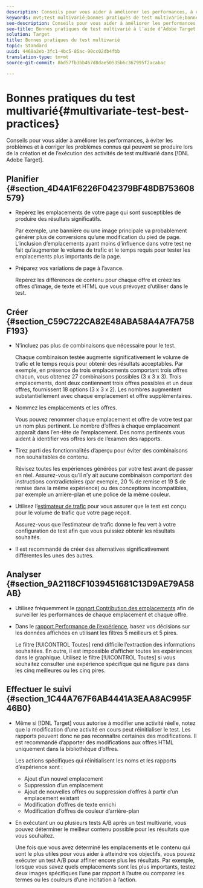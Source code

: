 ```yaml
---
description: Conseils pour vous aider à améliorer les performances, à éviter les problèmes et à corriger les problèmes connus qui peuvent se produire lors de la création et de l’exécution des activités de test multivarié dans Adobe Target.
keywords: mvt;test multivarié;bonnes pratiques de test multivarié;bonnes pratiques mvt;combinaisons mvt;rapports mvt
seo-description: Conseils pour vous aider à améliorer les performances, à éviter les problèmes et à corriger les problèmes connus qui peuvent se produire lors de la création et de l’exécution des activités de test multivarié dans Adobe Target.
seo-title: Bonnes pratiques de test multivarié à l’aide d’Adobe Target
solution: Target
title: Bonnes pratiques du test multivarié
topic: Standard
uuid: 4468a2eb-3fc1-4bc5-85ac-90cc02db4fbb
translation-type: tm+mt
source-git-commit: 8bd57fb3bb467d8dae50535b6c367995f2acabac

---
```



# Bonnes pratiques du test multivarié{#multivariate-test-best-practices}

Conseils pour vous aider à améliorer les performances, à éviter les problèmes et à corriger les problèmes connus qui peuvent se produire lors de la création et de l’exécution des activités de test multivarié dans [!DNL Adobe Target].

## Planifier {#section_4D4A1F6226F042379BF48DB753608579}

* Repérez les emplacements de votre page qui sont susceptibles de produire des résultats significatifs.

   Par exemple, une bannière ou une image principale va probablement générer plus de conversions qu’une modification du pied de page. L’inclusion d’emplacements ayant moins d’influence dans votre test ne fait qu’augmenter le volume de trafic et le temps requis pour tester les emplacements plus importants de la page.
* Préparez vos variations de page à l’avance.

   Repérez les différences de contenu pour chaque offre et créez les offres d’image, de texte et HTML que vous prévoyez d’utiliser dans le test.

## Créer {#section_C59C722CA82E48ABA58A4A7FA758F193}

* N’incluez pas plus de combinaisons que nécessaire pour le test.

   Chaque combinaison testée augmente significativement le volume de trafic et le temps requis pour obtenir des résultats acceptables. Par exemple, en présence de trois emplacements comportant trois offres chacun, vous obtenez 27 combinaisons possibles (3 x 3 x 3). Trois emplacements, dont deux contiennent trois offres possibles et un deux offres, fournissent 18 options (3 x 3 x 2). Les nombres augmentent substantiellement avec chaque emplacement et offre supplémentaires.

* Nommez les emplacements et les offres.

   Vous pouvez renommer chaque emplacement et offre de votre test par un nom plus pertinent. Le nombre d’offres à chaque emplacement apparaît dans l’en-tête de l’emplacement. Des noms pertinents vous aident à identifier vos offres lors de l’examen des rapports.

* Tirez parti des fonctionnalités d’aperçu pour éviter des combinaisons non souhaitables de contenu.

   Révisez toutes les expériences générées par votre test avant de passer en réel. Assurez-vous qu’il n’y ait aucune combinaison comportant des instructions contradictoires (par exemple, 20 % de remise et 19 $ de remise dans la même expérience) ou des conceptions incompatibles, par exemple un arrière-plan et une police de la même couleur.

* Utilisez l’[estimateur de trafic](/help/c-activities/c-multivariate-testing/t-create-multivariate-test/traffic-estimator.md) pour vous assurer que le test est conçu pour le volume de trafic que votre page reçoit.

   Assurez-vous que l’estimateur de trafic donne le feu vert à votre configuration de test afin que vous puissiez obtenir les résultats souhaités.
* Il est recommandé de créer des alternatives significativement différentes les unes des autres.

## Analyser {#section_9A2118CF1039451681C13D9AE79A58AB}

* Utilisez fréquemment le [rapport Contribution des emplacements](/help/c-reports/location-contribution-report.md) afin de surveiller les performances de chaque emplacement et chaque offre.
* Dans le [rapport Performance de l’expérience](/help/c-reports/experience-performance-report.md), basez vos décisions sur les données affichées en utilisant les filtres 5 meilleurs et 5 pires.

   Le filtre [!UICONTROL Toutes] rend difficile l’extraction des informations souhaitées. En outre, il est impossible d’afficher toutes les expériences dans le graphique. Utilisez le filtre [!UICONTROL Toutes] si vous souhaitez consulter une expérience spécifique qui ne figure pas dans les cinq meilleures ou les cinq pires.

## Effectuer le suivi {#section_1C44A767F6AB4441A3EAA8AC995F46B0}

* Même si [!DNL Target] vous autorise à modifier une activité réelle, notez que la modification d’une activité en cours peut réinitialiser le test. Les rapports peuvent donc ne pas reconnaître certaines des modifications. Il est recommandé d’apporter des modifications aux offres HTML uniquement dans la bibliothèque d’offres.

   Les actions spécifiques qui réinitialisent les noms et les rapports d’expérience sont :

   * Ajout d’un nouvel emplacement
   * Suppression d’un emplacement
   * Ajout de nouvelles offres ou suppression d’offres à partir d’un emplacement existant
   * Modification d’offres de texte enrichi
   * Modification d’offres de couleur d’arrière-plan

* En exécutant un ou plusieurs tests A/B après un test multivarié, vous pouvez déterminer le meilleur contenu possible pour les résultats que vous souhaitez.

   Une fois que vous avez déterminé les emplacements et le contenu qui sont le plus utiles pour vous aider à atteindre vos objectifs, vous pouvez exécuter un test A/B pour affiner encore plus les résultats. Par exemple, lorsque vous savez quels emplacements sont les plus importants, testez deux images spécifiques l’une par rapport à l’autre ou comparez les termes ou les couleurs d’une incitation à l’action.

